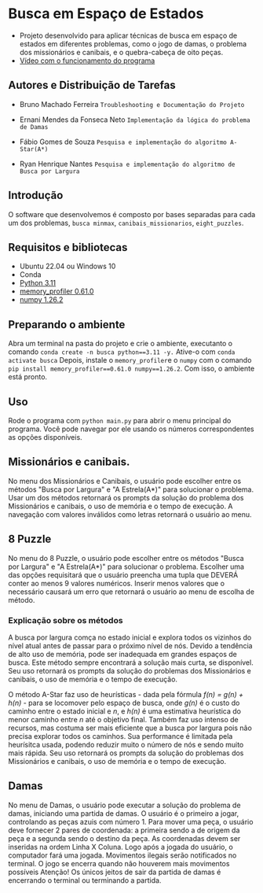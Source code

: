 # Busca em Espaço de Estados
- Projeto desenvolvido para aplicar técnicas de busca em espaço de estados em diferentes problemas, como o jogo de damas, o problema dos missionários e canibais, e o quebra-cabeça de oito peças.
- [Vídeo com o funcionamento do programa](https://youtu.be/zu8BrHbQWuQ)

## Autores e Distribuição de Tarefas
- Bruno Machado Ferreira `Troubleshooting e Documentação do Projeto`

 
- Ernani Mendes da Fonseca Neto `Implementação da lógica do problema de Damas`


- Fábio Gomes de Souza `Pesquisa e implementação do algoritmo A-Star(A*)`


- Ryan Henrique Nantes `Pesquisa e implementação do algoritmo de Busca por Largura`

## Introdução 
O software que desenvolvemos é composto por bases separadas para cada um dos problemas, `busca minmax`, `canibais_missionarios`, `eight_puzzles`.


## Requisitos e bibliotecas
- Ubuntu 22.04 ou Windows 10
- Conda
- [Python 3.11](https://www.python.org/downloads/release/python-3110/)
- [memory_profiler 0.61.0](https://pypi.org/project/memory-profiler/0.61.0/)
- [numpy 1.26.2](https://pypi.org/project/numpy/1.26.2/)

## Preparando o ambiente
Abra um terminal na pasta do projeto e crie o ambiente, executanto o comando `conda create -n busca python==3.11 -y.` Ative-o com `conda activate busca`
Depois, instale o `memory_profiler`e o `numpy` com o comando `pip install memory_profiler==0.61.0 numpy==1.26.2`. Com isso, o ambiente está pronto.

## Uso
Rode o programa com `python main.py` para abrir o menu principal do programa. Você pode navegar por ele usando os números correspondentes as opções disponíveis.


## Missionários e canibais.
No menu dos Missionários e Canibais, o usuário pode escolher entre os métodos "Busca por Largura" e "A Estrela(A*)" para solucionar o problema.
Usar um dos métodos retornará os prompts da solução do problema dos Missionários e canibais, o uso de memória e o tempo de execução.
A navegação com valores inválidos como letras retornará o usuário ao menu. 

## 8 Puzzle
No menu do 8 Puzzle, o usuário pode escolher entre os métodos "Busca por Largura" e "A Estrela(A*)" para solucionar o problema.
Escolher uma das opções requisitará que o usuário preencha uma tupla que DEVERÁ conter ao menos 9 valores numéricos. Inserir menos valores que o necessário causará um erro que retornará o usuário ao menu de escolha de método.

### Explicação sobre os métodos
A busca por largura comça no estado inicial e explora todos os vizinhos do nível atual antes de passar para o próximo nível de nós. Devido a tendência de alto uso de memória, pode ser inadequada em grandes espaços de busca. Este método sempre encontrará a solução mais curta, se disponível.
Seu uso retornará os prompts da solução do problemas dos Missionários e canibais, o uso de memória e o tempo de execução.

O método A-Star faz uso de heurísticas - dada pela fórmula *f(n) = g(n) + h(n)* - para se locomover pelo espaço de busca, onde *g(n)* é o custo do caminho entre o estado inicial e *n*, e *h(n)* é uma estimativa heurística do menor caminho entre *n* até o objetivo final. Também faz uso intenso de recursos, mas costuma ser mais eficiente que a busca por largura pois não precisa explorar todos os caminhos. Sua performance é limitada pela heurísitca usada, podendo reduzir muito o número de nós e sendo muito mais rápida.
Seu uso retornará os prompts da solução do problemas dos Missionários e canibais, o uso de memória e o tempo de execução.

## Damas
No menu de Damas, o usuário pode executar a solução do problema de damas, iniciando uma partida de damas. O usuário é o primeiro a jogar, controlando as peças azuis com número 1.
Para mover uma peça, o usuário deve fornecer 2 pares de coordenada: a primeira sendo a de origem da peça e a segunda sendo o destino da peça.
As coordenadas devem ser inseridas na ordem Linha X Coluna. Logo após a jogada do usuário, o computador fará uma jogada.
Movimentos ilegais serão notificados no terminal. O jogo se encerra quando não houverem mais movimentos possíveis
Atenção! Os únicos jeitos de sair da partida de damas é encerrando o terminal ou terminando a partida.
